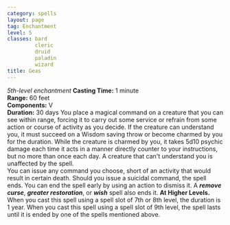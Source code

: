 ```yaml
---
category: spells
layout: page
tag: Enchantment
level: 5
classes: bard
         cleric
         druid
         paladin
         wizard
title: Geas 
---
```

_5th-level enchantment_ 
**Casting Time:** 1 minute    
**Range:** 60 feet    
**Components:** V    
**Duration:** 30 days 
You place a magical command on a creature that you can see within range, forcing it to carry out some service or refrain from some action or course of activity as you decide. If the creature can understand you, it must succeed on a Wisdom saving throw or become charmed by you for the duration. While the creature is charmed by you, it takes 5d10 psychic damage each time it acts in a manner directly counter to your instructions, but no more than once each day. A creature that can't understand you is unaffected by the spell.    
You can issue any command you choose, short of an activity that would result in certain death. Should you issue a suicidal command, the spell ends. You can end the spell early by using an action to dismiss it. A **_remove curse_**, **_greater restoration_**, or **_wish_** spell also ends it. 
**At Higher Levels.** When you cast this spell using a spell slot of 7th or 8th level, the duration is 1 year. When you cast this spell using a spell slot of 9th level, the spell lasts until it is ended by one of the spells mentioned above. 
